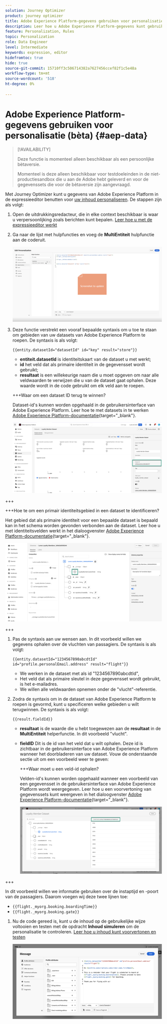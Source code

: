 ```yaml
---
solution: Journey Optimizer
product: journey optimizer
title: Adobe Experience Platform-gegevens gebruiken voor personalisatie (bèta)
description: Leer hoe u Adobe Experience Platform-gegevens kunt gebruiken voor personalisatie.
feature: Personalization, Rules
topic: Personalization
role: Data Engineer
level: Intermediate
keywords: expression, editor
hidefromtoc: true
hide: true
source-git-commit: 15710ff3c506714382a7627456ccef82f1c5e48a
workflow-type: tm+mt
source-wordcount: '518'
ht-degree: 0%

---
```


# Adobe Experience Platform-gegevens gebruiken voor personalisatie (bèta) {#aep-data}

>[!AVAILABILITY]
>
>Deze functie is momenteel alleen beschikbaar als een persoonlijke bètaversie.
>
>Momenteel is deze alleen beschikbaar voor testdoeleinden in de niet-productiesandbox die u aan de Adobe hebt geleverd en voor de gegevenssets die voor de bètaversie zijn aangevraagd.

Met Journey Optimizer kunt u gegevens van Adobe Experience Platform in de expressieeditor benutten voor [uw inhoud personaliseren](../personalization/personalize.md). De stappen zijn als volgt:

1. Open de uitdrukkingsredacteur, die in elke context beschikbaar is waar u verpersoonlijking zoals berichten kunt bepalen. [Leer hoe u met de expressieeditor werkt](../personalization/personalization-build-expressions.md)

1. Ga naar de lijst met hulpfuncties en voeg de **MultiEntiteit** hulpfunctie aan de coderuit.

   ![](assets/aep-data-helper.png)

1. Deze functie verstrekt een vooraf bepaalde syntaxis om u toe te staan om gebieden van uw datasets van Adobe Experience Platform te roepen. De syntaxis is als volgt:

   ```
   {{entity.datasetId="datasetId" id="key" result="store"}}
   ```

   * **entiteit.datasetId** is identiteitskaart van de dataset u met werkt;
   * **id** het veld dat als primaire identiteit in de gegevensset wordt gebruikt;
   * **resultaat** is een willekeurige naam die u moet opgeven om naar alle veldwaarden te verwijzen die u van de dataset gaat ophalen. Deze waarde wordt in de code gebruikt om elk veld aan te roepen.

   +++Waar om een dataset ID terug te winnen?

   Dataset-id&#39;s kunnen worden opgehaald in de gebruikersinterface van Adobe Experience Platform. Leer hoe te met datasets in te werken [Adobe Experience Platform-documentatie](https://experienceleague.adobe.com/en/docs/experience-platform/catalog/datasets/user-guide#view-datasets){target="_blank"}.

   ![](assets/aep-data-dataset.png)

+++

   +++Hoe te om een primair identiteitsgebied in een dataset te identificeren?

   Het gebied dat als primaire identiteit voor een bepaalde dataset is bepaald kan in het schema worden gevonden verbonden aan de dataset. Leer hoe u met identiteitsvelden werkt in het dialoogvenster [Adobe Experience Platform-documentatie](https://experienceleague.adobe.com/en/docs/experience-platform/xdm/ui/fields/identity){target="_blank"}.

   ![](assets/aep-data-identity.png)

+++

1. Pas de syntaxis aan uw wensen aan. In dit voorbeeld willen we gegevens ophalen over de vluchten van passagiers. De syntaxis is als volgt:

   ```
   {{entity.datasetId="1234567890abcdtId" id="profile.personalEmail.address" result="flight"}}
   ```

   * We werken in de dataset met als id &quot;1234567890abcdtId&quot;,
   * Het veld dat als primaire sleutel in deze gegevensset wordt gebruikt, is het e-mailadres.
   * We willen alle veldwaarden opnemen onder de &quot;vlucht&quot;-referentie.

1. Zodra de syntaxis om in de dataset van Adobe Experience Platform te roepen is gevormd, kunt u specificeren welke gebieden u wilt terugwinnen. De syntaxis is als volgt:

   ```
   {{result.fieldId}}
   ```

   * **resultaat** is de waarde die u hebt toegewezen aan de **resultaat** in de **MultiEntiteit** helperfunctie. In dit voorbeeld &quot;vlucht&quot;.
   * **fieldID** Dit is de id van het veld dat u wilt ophalen. Deze id is zichtbaar in de gebruikersinterface van Adobe Experience Platform wanneer het doorbladeren van uw dataset. Vouw de onderstaande sectie uit om een voorbeeld weer te geven:

     +++Waar moet u een veld-id ophalen?

     Velden-id&#39;s kunnen worden opgehaald wanneer een voorbeeld van een gegevensset in de gebruikersinterface van Adobe Experience Platform wordt weergegeven. Leer hoe u een voorvertoning van gegevenssets kunt weergeven in het dialoogvenster [Adobe Experience Platform-documentatie](https://experienceleague.adobe.com/en/docs/experience-platform/catalog/datasets/user-guide#preview){target="_blank"}.

     ![](assets/aep-data-field.png)

+++

   In dit voorbeeld willen we informatie gebruiken over de instaptijd en -poort van de passagiers. Daarom voegen wij deze twee lijnen toe:

   * `{{flight._myorg.booking.boardingTime}}`
   * `{{flight._myorg.booking.gate}}`

1. Nu de code gereed is, kunt u de inhoud op de gebruikelijke wijze voltooien en testen met de opdracht **Inhoud simuleren** om de personalisatie te controleren. [Leer hoe u inhoud kunt voorvertonen en testen](../content-management/preview-test.md)


   ![](assets/aep-data-sample.png)

